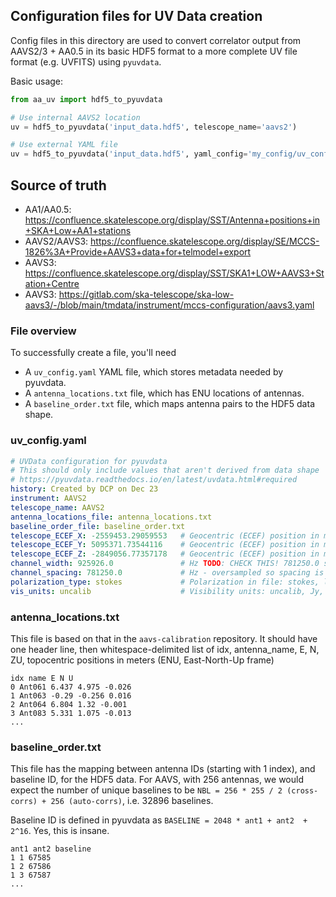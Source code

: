 ## Configuration files for UV Data creation

Config files in this directory are used to convert correlator output from AAVS2/3 + AA0.5
in its basic HDF5 format to a more complete UV file format (e.g. UVFITS) using `pyuvdata`.

Basic usage:
```python
from aa_uv import hdf5_to_pyuvdata

# Use internal AAVS2 location
uv = hdf5_to_pyuvdata('input_data.hdf5', telescope_name='aavs2')

# Use external YAML file
uv = hdf5_to_pyuvdata('input_data.hdf5', yaml_config='my_config/uv_config.yaml')
```

## Source of truth

* AA1/AA0.5: https://confluence.skatelescope.org/display/SST/Antenna+positions+in+SKA+Low+AA1+stations
* AAVS2/AAVS3: https://confluence.skatelescope.org/display/SE/MCCS-1826%3A+Provide+AAVS3+data+for+telmodel+export
* AAVS3: https://confluence.skatelescope.org/display/SST/SKA1+LOW+AAVS3+Station+Centre
* AAVS3: https://gitlab.com/ska-telescope/ska-low-aavs3/-/blob/main/tmdata/instrument/mccs-configuration/aavs3.yaml

### File overview

To successfully create a file, you'll need

* A `uv_config.yaml` YAML file, which stores metadata needed by pyuvdata.
* A `antenna_locations.txt` file, which has ENU locations of antennas.
* A `baseline_order.txt` file, which maps antenna pairs to the HDF5 data shape.


### uv_config.yaml

```yaml
# UVData configuration for pyuvdata
# This should only include values that aren't derived from data shape
# https://pyuvdata.readthedocs.io/en/latest/uvdata.html#required
history: Created by DCP on Dec 23
instrument: AAVS2
telescope_name: AAVS2
antenna_locations_file: antenna_locations.txt
baseline_order_file: baseline_order.txt
telescope_ECEF_X: -2559453.29059553   # Geocentric (ECEF) position in meters, X
telescope_ECEF_Y: 5095371.73544116    # Geocentric (ECEF) position in meters, Y
telescope_ECEF_Z: -2849056.77357178   # Geocentric (ECEF) position in meters, Z
channel_width: 925926.0               # Hz TODO: CHECK THIS! 781250.0 spacing after oversample?
channel_spacing: 781250.0             # Hz - oversampled so spacing is smaller than width
polarization_type: stokes             # Polarization in file: stokes, linear, or circular
vis_units: uncalib                    # Visibility units: uncalib, Jy, or K str
```

### antenna_locations.txt

This file is based on that in the `aavs-calibration` repository. It should have one header line, then
whitespace-delimited list of idx, antenna_name, E, N, ZU, topocentric positions in meters (ENU, East-North-Up frame)

```
idx name E N U
0 Ant061 6.437 4.975 -0.026
1 Ant063 -0.29 -0.256 0.016
2 Ant064 6.804 1.32 -0.001
3 Ant083 5.331 1.075 -0.013
...
```

### baseline_order.txt

This file has the mapping between antenna IDs (starting with 1 index), and baseline ID, for the HDF5 data. For AAVS, with 256 antennas, we would expect the number of unique baselines to be `NBL = 256 * 255 / 2 (cross-corrs) + 256 (auto-corrs)`, i.e. 32896 baselines.

Baseline ID is defined in pyuvdata as `BASELINE = 2048 * ant1 + ant2  + 2^16`. Yes, this is insane.

```
ant1 ant2 baseline
1 1 67585
1 2 67586
1 3 67587
...
```
